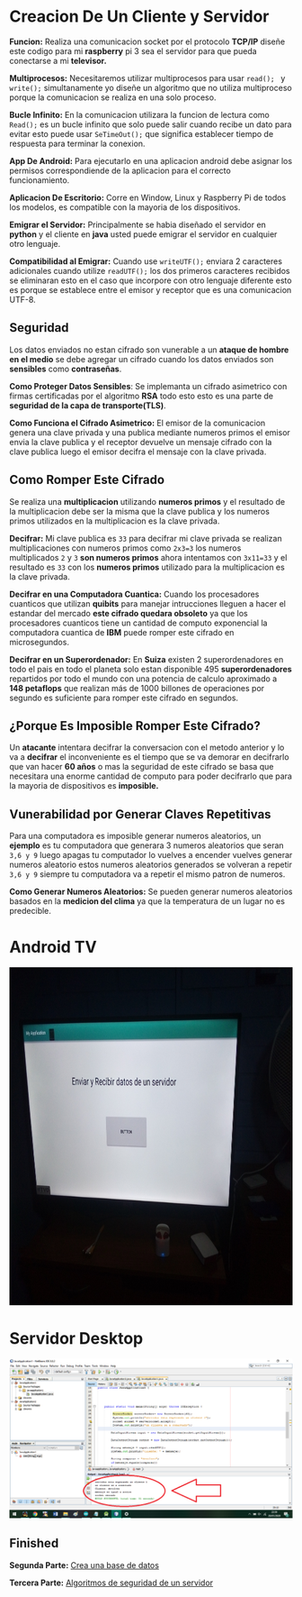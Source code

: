 # Creacion De Un Cliente y Servidor

**Funcion:** Realiza una comunicacion socket por el protocolo **TCP/IP** diseñe este codigo para mi **raspberry** pi 3 sea el servidor para que pueda conectarse a mi **televisor.**

**Multiprocesos:** Necesitaremos utilizar multiprocesos para usar ```read(); ``` y ```write();``` simultanamente yo diseñe un algoritmo que no utiliza multiproceso porque la comunicacion se realiza en una solo proceso.

**Bucle Infinito:** En la comunicacion utilizara la funcion de lectura como ```Read();``` es un bucle infinito que solo puede salir cuando recibe un dato para evitar esto puede usar ```SeTimeOut();``` que significa establecer tiempo de respuesta para terminar la conexion.

**App De Android:** Para ejecutarlo en una aplicacion android debe asignar los permisos correspondiende de la aplicacion para el correcto funcionamiento.

**Aplicacion De Escritorio:** Corre en Window, Linux y Raspberry Pi de todos los modelos, es compatible con la mayoria de los dispositivos.

**Emigrar el Servidor:** Principalmente se habia diseñado el servidor en **python** y el cliente en **java** usted puede emigrar el servidor en cualquier otro lenguaje.

**Compatibilidad al Emigrar:** Cuando use ```writeUTF();``` enviara 2 caracteres adicionales cuando utilize ```readUTF();``` los dos primeros caracteres recibidos se eliminaran esto en el caso que incorpore con otro lenguaje diferente esto es porque se establece entre el emisor y receptor que es una comunicacion UTF-8.

## Seguridad
Los datos enviados no estan cifrado son vunerable a un **ataque de hombre en el medio** se debe agregar un cifrado cuando los datos enviados son **sensibles** como **contraseñas**.

**Como Proteger Datos Sensibles**: Se implemanta un cifrado asimetrico con firmas certificadas por el algoritmo **RSA** todo esto esto es una parte de **seguridad de la capa de transporte(TLS)**.

**Como Funciona el Cifrado Asimetrico:** El emisor de la comunicacion genera una clave privada y una publica mediante numeros primos el emisor envia la clave publica y el receptor devuelve un mensaje cifrado con la clave publica luego el emisor decifra el mensaje con la clave privada.

## Como Romper Este Cifrado 

Se realiza una **multiplicacion** utilizando **numeros primos** y el resultado de la multiplicacion debe ser la misma que la clave publica y los numeros primos utilizados en la multiplicacion es la clave privada.

**Decifrar:** Mi clave publica es ```33``` para decifrar mi clave privada se realizan multiplicaciones con numeros primos como ```2x3=3``` los numeros multiplicados ```2``` y ```3``` **son numeros primos** ahora intentamos con ```3x11=33``` y el resultado es ```33``` con los **numeros primos** utilizado para la multiplicacion es la clave privada.

**Decifrar en una Computadora Cuantica:** Cuando los procesadores cuanticos que utilizan **quibits** para manejar intrucciones lleguen a hacer el estandar del mercado **este cifrado quedara obsoleto** ya que los procesadores cuanticos tiene un cantidad de computo exponencial la computadora cuantica de **IBM** puede romper este cifrado en microsegundos.

**Decifrar en un Superordenador:** En **Suiza** existen 2 superordenadores en todo el pais en todo el planeta solo estan disponible 495 **superordenadores** repartidos por todo el mundo con una potencia de calculo aproximado a **148 petaflops** que realizan más de 1000 billones de operaciones por segundo es suficiente para romper este cifrado en segundos.

## ¿Porque Es Imposible Romper Este Cifrado?

Un **atacante** intentara decifrar la conversacion con el metodo anterior y lo va a **decifrar** el inconveniente es el tiempo que se va demorar en decifrarlo que van hacer **60 años** o mas la seguridad de este cifrado se basa que necesitara una enorme cantidad de computo para poder decifrarlo que para la mayoria de dispositivos es **imposible.**

## Vunerabilidad por Generar Claves Repetitivas
Para una computadora es imposible generar numeros aleatorios, un **ejemplo** es tu computadora que generara 3 numeros aleatorios que seran ```3,6 y 9``` luego apagas tu computador lo vuelves a encender vuelves generar numeros aleatorio estos numeros aleatorios generados se volveran a repetir ```3,6 y 9``` siempre tu computadora va a repetir el mismo patron de numeros.

**Como Generar Numeros Aleatorios:** Se pueden generar numeros aleatorios basados en la **medicion del clima** ya que la temperatura de un lugar no es predecible.




# Android TV

<img src="https://github.com/IDiegoUlises/servidor-y-cliente-en-java/blob/master/Imagenes/Android%20TV.jpg" width="1000" height="600" />



# Servidor Desktop

![alt text](https://github.com/IDiegoUlises/servidor-y-cliente-en-java/blob/master/Imagenes/Desktop.png)

## Finished

**Segunda Parte:** [Crea una base de datos](https://github.com/IDiegoUlises/Crea-una-Base-de-Datos)

**Tercera Parte:** [Algoritmos de seguridad de un servidor](https://github.com/IDiegoUlises/Servidor-y-Cliente-En-Python)
